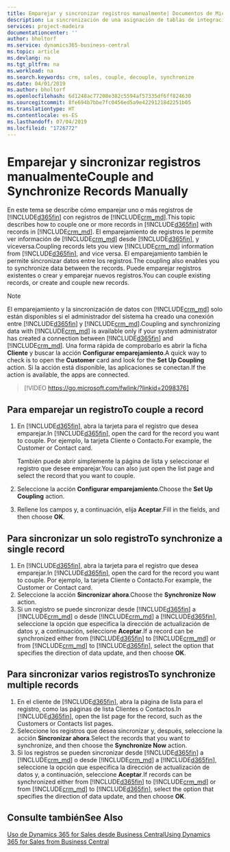 ```yaml
---
title: Emparejar y sincronizar registros manualmente| Documentos de Microsoft
description: La sincronización de una asignación de tablas de integración permite la sincronización de datos de todos los registros de una tabla de Business Central y de la entidad de Dynamics 365 for Sales que están emparejadas.
services: project-madeira
documentationcenter: ''
author: bholtorf
ms.service: dynamics365-business-central
ms.topic: article
ms.devlang: na
ms.tgt_pltfrm: na
ms.workload: na
ms.search.keywords: crm, sales, couple, decouple, synchronize
ms.date: 04/01/2019
ms.author: bholtorf
ms.openlocfilehash: 6d1248ac77208e382c5594af57335df6ff824630
ms.sourcegitcommit: 8fe694b7bbe7fc0456ed5a9e42291218d2251b05
ms.translationtype: HT
ms.contentlocale: es-ES
ms.lasthandoff: 07/04/2019
ms.locfileid: "1726772"
---
```

# <a name="couple-and-synchronize-records-manually"></a><span data-ttu-id="53473-103">Emparejar y sincronizar registros manualmente</span><span class="sxs-lookup"><span data-stu-id="53473-103">Couple and Synchronize Records Manually</span></span>
<span data-ttu-id="53473-104">En este tema se describe cómo emparejar uno o más registros de [!INCLUDE[d365fin](includes/d365fin_md.md)] con registros de [!INCLUDE[crm_md](includes/crm_md.md)].</span><span class="sxs-lookup"><span data-stu-id="53473-104">This topic describes how to couple one or more records in [!INCLUDE[d365fin](includes/d365fin_md.md)] with records in [!INCLUDE[crm_md](includes/crm_md.md)].</span></span> <span data-ttu-id="53473-105">El emparejamiento de registros le permite ver información de [!INCLUDE[crm_md](includes/crm_md.md)] desde [!INCLUDE[d365fin](includes/d365fin_md.md)], y viceversa.</span><span class="sxs-lookup"><span data-stu-id="53473-105">Coupling records lets you view [!INCLUDE[crm_md](includes/crm_md.md)] information from [!INCLUDE[d365fin](includes/d365fin_md.md)], and vice versa.</span></span> <span data-ttu-id="53473-106">El emparejamiento también le permite sincronizar datos entre los registros.</span><span class="sxs-lookup"><span data-stu-id="53473-106">The coupling also enables you to synchronize data between the records.</span></span> <span data-ttu-id="53473-107">Puede emparejar registros existentes o crear y emparejar nuevos registros.</span><span class="sxs-lookup"><span data-stu-id="53473-107">You can couple existing records, or create and couple new records.</span></span>

> [!Note]
> <span data-ttu-id="53473-108">El emparejamiento y la sincronización de datos con [!INCLUDE[crm_md](includes/crm_md.md)] solo están disponibles si el administrador del sistema ha creado una conexión entre [!INCLUDE[d365fin](includes/d365fin_md.md)] y [!INCLUDE[crm_md](includes/crm_md.md)].</span><span class="sxs-lookup"><span data-stu-id="53473-108">Coupling and synchronizing data with [!INCLUDE[crm_md](includes/crm_md.md)] is available only if your system administrator has created a connection between [!INCLUDE[d365fin](includes/d365fin_md.md)] and [!INCLUDE[crm_md](includes/crm_md.md)].</span></span> <span data-ttu-id="53473-109">Una forma rápida de comprobarlo es abrir la ficha **Cliente** y buscar la acción **Configurar emparejamiento**.</span><span class="sxs-lookup"><span data-stu-id="53473-109">A quick way to check is to open the **Customer** card and look for the **Set Up Coupling** action.</span></span> <span data-ttu-id="53473-110">Si la acción está disponible, las aplicaciones se conectan.</span><span class="sxs-lookup"><span data-stu-id="53473-110">If the action is available, the apps are connected.</span></span>   

> [!VIDEO https://go.microsoft.com/fwlink/?linkid=2098376]

## <a name="to-couple-a-record"></a><span data-ttu-id="53473-111">Para emparejar un registro</span><span class="sxs-lookup"><span data-stu-id="53473-111">To couple a record</span></span>  
1.  <span data-ttu-id="53473-112">En [!INCLUDE[d365fin](includes/d365fin_md.md)], abra la tarjeta para el registro que desea emparejar.</span><span class="sxs-lookup"><span data-stu-id="53473-112">In [!INCLUDE[d365fin](includes/d365fin_md.md)], open the card for the record you want to couple.</span></span> <span data-ttu-id="53473-113">Por ejemplo, la tarjeta Cliente o Contacto.</span><span class="sxs-lookup"><span data-stu-id="53473-113">For example, the Customer or Contact card.</span></span>  

    <span data-ttu-id="53473-114">También puede abrir simplemente la página de lista y seleccionar el registro que desee emparejar.</span><span class="sxs-lookup"><span data-stu-id="53473-114">You can also just open the list page and select the record that you want to couple.</span></span>  

2.  <span data-ttu-id="53473-115">Seleccione la acción **Configurar emparejamiento**.</span><span class="sxs-lookup"><span data-stu-id="53473-115">Choose the **Set Up Coupling** action.</span></span>  
3.  <span data-ttu-id="53473-116">Rellene los campos y, a continuación, elija **Aceptar**.</span><span class="sxs-lookup"><span data-stu-id="53473-116">Fill in the fields, and then choose **OK**.</span></span>  

## <a name="to-synchronize-a-single-record"></a><span data-ttu-id="53473-117">Para sincronizar un solo registro</span><span class="sxs-lookup"><span data-stu-id="53473-117">To synchronize a single record</span></span>  
1.  <span data-ttu-id="53473-118">En [!INCLUDE[d365fin](includes/d365fin_md.md)], abra la tarjeta para el registro que desea emparejar.</span><span class="sxs-lookup"><span data-stu-id="53473-118">In [!INCLUDE[d365fin](includes/d365fin_md.md)], open the card for the record you want to couple.</span></span> <span data-ttu-id="53473-119">Por ejemplo, la tarjeta Cliente o Contacto.</span><span class="sxs-lookup"><span data-stu-id="53473-119">For example, the Customer or Contact card.</span></span>  
2.  <span data-ttu-id="53473-120">Seleccione la acción **Sincronizar ahora**.</span><span class="sxs-lookup"><span data-stu-id="53473-120">Choose the **Synchronize Now** action.</span></span>  
3.  <span data-ttu-id="53473-121">Si un registro se puede sincronizar desde [!INCLUDE[d365fin](includes/d365fin_md.md)] a [!INCLUDE[crm_md](includes/crm_md.md)] o desde [!INCLUDE[crm_md](includes/crm_md.md)] a [!INCLUDE[d365fin](includes/d365fin_md.md)], seleccione la opción que especifica la dirección de actualización de datos y, a continuación, seleccione **Aceptar**.</span><span class="sxs-lookup"><span data-stu-id="53473-121">If a record can be synchronized either from [!INCLUDE[d365fin](includes/d365fin_md.md)] to [!INCLUDE[crm_md](includes/crm_md.md)] or from [!INCLUDE[crm_md](includes/crm_md.md)] to [!INCLUDE[d365fin](includes/d365fin_md.md)], select the option that specifies the direction of data update, and then choose **OK**.</span></span>  

## <a name="to-synchronize-multiple-records"></a><span data-ttu-id="53473-122">Para sincronizar varios registros</span><span class="sxs-lookup"><span data-stu-id="53473-122">To synchronize multiple records</span></span>  
1.  <span data-ttu-id="53473-123">En el cliente de [!INCLUDE[d365fin](includes/d365fin_md.md)], abra la página de lista para el registro, como las páginas de lista Clientes o Contactos.</span><span class="sxs-lookup"><span data-stu-id="53473-123">In [!INCLUDE[d365fin](includes/d365fin_md.md)], open the list page for the record, such as the Customers or Contacts list pages.</span></span>  
2.  <span data-ttu-id="53473-124">Seleccione los registros que desea sincronizar y, después, seleccione la acción **Sincronizar ahora**.</span><span class="sxs-lookup"><span data-stu-id="53473-124">Select the records that you want to synchronize, and then choose the **Synchronize Now** action.</span></span>  
3.  <span data-ttu-id="53473-125">Si los registros se pueden sincronizar desde [!INCLUDE[d365fin](includes/d365fin_md.md)] a [!INCLUDE[crm_md](includes/crm_md.md)] o desde [!INCLUDE[crm_md](includes/crm_md.md)] a [!INCLUDE[d365fin](includes/d365fin_md.md)], seleccione la opción que especifica la dirección de actualización de datos y, a continuación, seleccione **Aceptar**.</span><span class="sxs-lookup"><span data-stu-id="53473-125">If records can be synchronized either from [!INCLUDE[d365fin](includes/d365fin_md.md)] to [!INCLUDE[crm_md](includes/crm_md.md)] or from [!INCLUDE[crm_md](includes/crm_md.md)] to [!INCLUDE[d365fin](includes/d365fin_md.md)], select the option that specifies the direction of data update, and then choose **OK**.</span></span>  

## <a name="see-also"></a><span data-ttu-id="53473-126">Consulte también</span><span class="sxs-lookup"><span data-stu-id="53473-126">See Also</span></span>  
[<span data-ttu-id="53473-127">Uso de Dynamics 365 for Sales desde Business Central</span><span class="sxs-lookup"><span data-stu-id="53473-127">Using Dynamics 365 for Sales from Business Central</span></span>](marketing-integrate-dynamicscrm.md)
